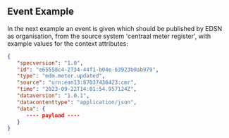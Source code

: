 ## Event Example

In the next example an event is given which should be published by EDSN as organisation,
from the source system 'centraal meter register', with example values for the context attributes:

```json
{
   "specversion": "1.0",
   "id": "e65558c4-2734-44f1-b04e-63923b0ab979",
   "type": "mdm.meter.updated",
   "source": "urn:ean13:87037436423:cmr",
   "time": "2023-09-22T14:01:54.957124Z",
   "dataversion": "1.0.1",
   "datacontenttype": "application/json",
   "data": {
      ---- payload ----
   }
}
```